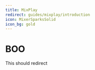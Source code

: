 ```yaml
---
title: MixPlay
redirect: guides/mixplay/introduction
icon: MixerSparksSolid
icon_bg: gold
---
```


# BOO

This should redirect
